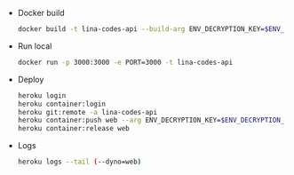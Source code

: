 * Docker build
  ```sh
  docker build -t lina-codes-api --build-arg ENV_DECRYPTION_KEY=$ENV_DECRYPTION_KEY .
  ```
* Run local
  ```sh
  docker run -p 3000:3000 -e PORT=3000 -t lina-codes-api
  ```

* Deploy
  ```sh
  heroku login
  heroku container:login
  heroku git:remote -a lina-codes-api
  heroku container:push web --arg ENV_DECRYPTION_KEY=$ENV_DECRYPTION_KEY
  heroku container:release web
  ```

* Logs
  ```sh
  heroku logs --tail (--dyno=web)
  ```
